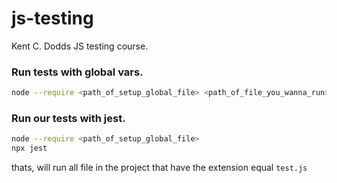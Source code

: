 # js-testing

Kent C. Dodds JS testing course.

### Run tests with global vars.

```bash
node --require <path_of_setup_global_file> <path_of_file_you_wanna_run>
```

### Run our tests with jest.

```bash
node --require <path_of_setup_global_file>
npx jest
```

thats, will run all file in the project that have the extension equal `test.js`
